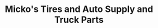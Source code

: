 ---
title: "Micko's Tires and Auto Supply and Truck Parts"
url: /lipa/mickos-tires-and-auto-supply-and-truck-parts/
shop: Autoteile
---